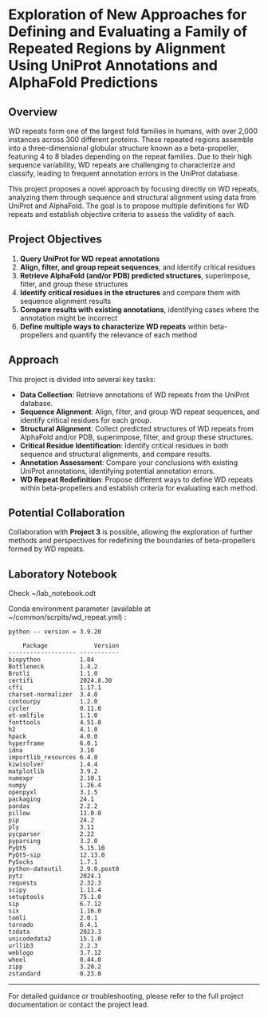 # Exploration of New Approaches for Defining and Evaluating a Family of Repeated Regions by Alignment Using UniProt Annotations and AlphaFold Predictions

## Overview
WD repeats form one of the largest fold families in humans, with over 2,000 instances across 300 different proteins. These repeated regions assemble into a three-dimensional globular structure known as a beta-propeller, featuring 4 to 8 blades depending on the repeat families. Due to their high sequence variability, WD repeats are challenging to characterize and classify, leading to frequent annotation errors in the UniProt database.

This project proposes a novel approach by focusing directly on WD repeats, analyzing them through sequence and structural alignment using data from UniProt and AlphaFold. The goal is to propose multiple definitions for WD repeats and establish objective criteria to assess the validity of each.

## Project Objectives
1. **Query UniProt for WD repeat annotations**
2. **Align, filter, and group repeat sequences**, and identify critical residues
3. **Retrieve AlphaFold (and/or PDB) predicted structures**, superimpose, filter, and group these structures
4. **Identify critical residues in the structures** and compare them with sequence alignment results
5. **Compare results with existing annotations**, identifying cases where the annotation might be incorrect
6. **Define multiple ways to characterize WD repeats** within beta-propellers and quantify the relevance of each method

## Approach
This project is divided into several key tasks:
- **Data Collection**: Retrieve annotations of WD repeats from the UniProt database.
- **Sequence Alignment**: Align, filter, and group WD repeat sequences, and identify critical residues for each group.
- **Structural Alignment**: Collect predicted structures of WD repeats from AlphaFold and/or PDB, superimpose, filter, and group these structures.
- **Critical Residue Identification**: Identify critical residues in both sequence and structural alignments, and compare results.
- **Annotation Assessment**: Compare your conclusions with existing UniProt annotations, identifying potential annotation errors.
- **WD Repeat Redefinition**: Propose different ways to define WD repeats within beta-propellers and establish criteria for evaluating each method.

## Potential Collaboration
Collaboration with **Project 3** is possible, allowing the exploration of further methods and perspectives for redefining the boundaries of beta-propellers formed by WD repeats.

## Laboratory Notebook  
Check ~/lab_notebook.odt  

Conda environment parameter (available at ~/common/scrpits/wd_repeat.yml) :

	python -- version = 3.9.20

		Package             Version
	------------------- -----------
	biopython           1.84
	Bottleneck          1.4.2
	Brotli              1.1.0
	certifi             2024.8.30
	cffi                1.17.1
	charset-normalizer  3.4.0
	contourpy           1.2.0
	cycler              0.11.0
	et-xmlfile          1.1.0
	fonttools           4.51.0
	h2                  4.1.0
	hpack               4.0.0
	hyperframe          6.0.1
	idna                3.10
	importlib_resources 6.4.0
	kiwisolver          1.4.4
	matplotlib          3.9.2
	numexpr             2.10.1
	numpy               1.26.4
	openpyxl            3.1.5
	packaging           24.1
	pandas              2.2.2
	pillow              11.0.0
	pip                 24.2
	ply                 3.11
	pycparser           2.22
	pyparsing           3.2.0
	PyQt5               5.15.10
	PyQt5-sip           12.13.0
	PySocks             1.7.1
	python-dateutil     2.9.0.post0
	pytz                2024.1
	requests            2.32.3
	scipy               1.11.4
	setuptools          75.1.0
	sip                 6.7.12
	six                 1.16.0
	tomli               2.0.1
	tornado             6.4.1
	tzdata              2023.3
	unicodedata2        15.1.0
	urllib3             2.2.3
	weblogo             3.7.12
	wheel               0.44.0
	zipp                3.20.2
	zstandard           0.23.0	


---

For detailed guidance or troubleshooting, please refer to the full project documentation or contact the project lead.
